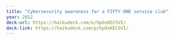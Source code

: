 ```yaml
---
title: "Cybersecurity awareness for a FIFTY-ONE service club"
year: 2012
deck-url: https://haikudeck.com/e/hpOsKEC5VI/
deck-link: https://haikudeck.com/p/hpOsKEC5VI/
---
```


